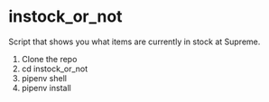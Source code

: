 # instock_or_not
Script that shows you what items are currently in stock at Supreme. 

1. Clone the repo
2. cd instock_or_not
3. pipenv shell
4. pipenv install



